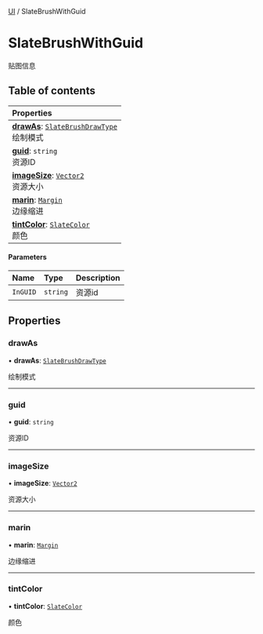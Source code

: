 [UI](../modules/UI.UI.md) / SlateBrushWithGuid

# SlateBrushWithGuid <Badge type="tip" text="Class" /> <Score text="SlateBrushWithGuid" />

贴图信息

## Table of contents

| Properties |
| :-----|
| **[drawAs](UI.SlateBrushWithGuid.md#drawas)**: [`SlateBrushDrawType`](../enums/UI.SlateBrushDrawType.md) <br> 绘制模式|
| **[guid](UI.SlateBrushWithGuid.md#guid)**: `string` <br> 资源ID|
| **[imageSize](UI.SlateBrushWithGuid.md#imagesize)**: [`Vector2`](Type.Vector2.md) <br> 资源大小|
| **[marin](UI.SlateBrushWithGuid.md#marin)**: [`Margin`](UI.Margin.md) <br> 边缘缩进|
| **[tintColor](UI.SlateBrushWithGuid.md#tintcolor)**: [`SlateColor`](UI.SlateColor.md) <br> 颜色|

#### Parameters

| Name | Type | Description |
| :------ | :------ | :------ |
| `InGUID` | `string` | 资源id |

## Properties

### drawAs <Score text="drawAs" /> 

• **drawAs**: [`SlateBrushDrawType`](../enums/UI.SlateBrushDrawType.md)

绘制模式

___

### guid <Score text="guid" /> 

• **guid**: `string`

资源ID

___

### imageSize <Score text="imageSize" /> 

• **imageSize**: [`Vector2`](Type.Vector2.md)

资源大小

___

### marin <Score text="marin" /> 

• **marin**: [`Margin`](UI.Margin.md)

边缘缩进

___

### tintColor <Score text="tintColor" /> 

• **tintColor**: [`SlateColor`](UI.SlateColor.md)

颜色
